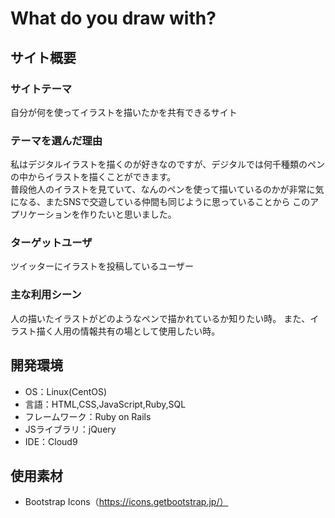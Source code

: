 # What do you draw with?

## サイト概要
### サイトテーマ
自分が何を使ってイラストを描いたかを共有できるサイト


### テーマを選んだ理由
私はデジタルイラストを描くのが好きなのですが、デジタルでは何千種類のペンの中からイラストを描くことができます。<br>
普段他人のイラストを見ていて、なんのペンを使って描いているのかが非常に気になる、またSNSで交遊している仲間も同じように思っていることから
このアプリケーションを作りたいと思いました。

### ターゲットユーザ
ツイッターにイラストを投稿しているユーザー

### 主な利用シーン
人の描いたイラストがどのようなペンで描かれているか知りたい時。
また、イラスト描く人用の情報共有の場として使用したい時。

## 開発環境
- OS：Linux(CentOS)
- 言語：HTML,CSS,JavaScript,Ruby,SQL
- フレームワーク：Ruby on Rails
- JSライブラリ：jQuery
- IDE：Cloud9

## 使用素材
- Bootstrap Icons（https://icons.getbootstrap.jp/）
